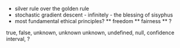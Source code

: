* silver rule over the golden rule
* stochastic gradient descent - infinitely - the blessing of sisyphus
* most fundamental ethical principles?
** freedom
** fairness
** ?

true, false, unknown, unknown unknown, undefined, null, confidence interval, ?
